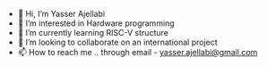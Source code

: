 - 👋 Hi, I’m Yasser Ajellabi
- 👀 I’m interested in Hardware programming
- 🌱 I’m currently learning RISC-V structure
- 💞️ I’m looking to collaborate on an international project
- 📫 How to reach me .. through email - yasser.ajellabi@gmail.com

<!---
YassAje/YassAje is a ✨ special ✨ repository because its `README.md` (this file) appears on your GitHub profile.
You can click the Preview link to take a look at your changes.
--->
